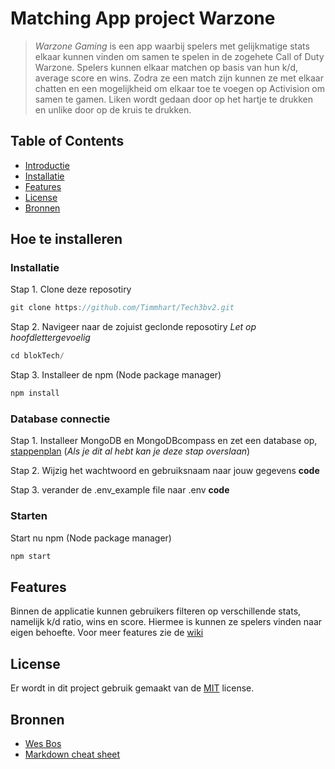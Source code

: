 # Matching App project Warzone

> *Warzone Gaming* is een app waarbij spelers met gelijkmatige stats elkaar kunnen vinden om samen te spelen in de 
> zogehete Call of Duty Warzone. Spelers kunnen elkaar matchen op basis van hun k/d, average score en wins. Zodra ze
> een match zijn kunnen ze met elkaar chatten en een mogelijkheid om elkaar toe te voegen op Activision om samen te 
> gamen. Liken wordt gedaan door op het hartje te drukken en unlike door op de kruis te drukken.

## Table of Contents

* [Introductie](https://github.com/Timmhart/Tech3bv2#matching-app-project-warzone)
* [Installatie](https://github.com/Timmhart/Tech3bv2#hoe-te-installeren)
* [Features](https://github.com/Timmhart/Tech3bv2#features)
* [License](https://github.com/Timmhart/Tech3bv2#license)
* [Bronnen](https://github.com/Timmhart/Tech3bv2#bronnen)

## Hoe te installeren

### Installatie

Stap 1. Clone deze reposotiry
```js
git clone https://github.com/Timmhart/Tech3bv2.git
```
Stap 2. Navigeer naar de zojuist geclonde reposotiry *Let op hoofdlettergevoelig*
```js
cd blokTech/
```
Stap 3. Installeer de npm (Node package manager)
```js
npm install
```

### Database connectie
Stap 1. Installeer MongoDB en MongoDBcompass en zet een database op, [stappenplan](https://docs.atlas.mongodb.com/getting-started/) (*Als je dit al hebt kan je deze stap overslaan*)

Stap 2.
Wijzig het wachtwoord en gebruiksnaam naar jouw gegevens
**code**
  
Stap 3.
verander de .env_example file naar .env
**code**

### Starten

Start nu npm (Node package manager)
```js
npm start
```

## Features

Binnen de applicatie kunnen gebruikers filteren op verschillende stats, namelijk k/d ratio, wins en score. Hiermee is kunnen ze 
spelers vinden naar eigen behoefte. Voor meer features zie de [wiki](https://github.com/Timmhart/Tech3bv2/wiki/Concept)

## License

Er wordt in dit project gebruik gemaakt van de [MIT](https://github.com/Timmhart/Tech3bv2/blob/main/LICENSE) license.

## Bronnen

* [Wes Bos](https://www.youtube.com/watch?v=Je5w18nn-e8&list=PLu8EoSxDXHP7v7K5nZSMo9XWidbJ_Bns3)
* [Markdown cheat sheet](https://github.com/adam-p/markdown-here/wiki/Markdown-Cheatsheet)


 
